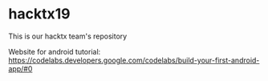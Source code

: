 # hacktx19
This is our hacktx team's repository

Website for android tutorial: https://codelabs.developers.google.com/codelabs/build-your-first-android-app/#0
